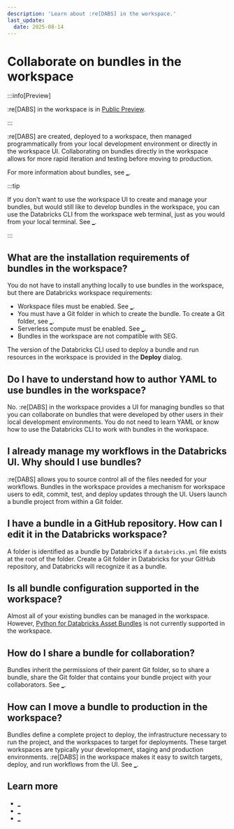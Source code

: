 ```yaml
---
description: 'Learn about :re[DABS] in the workspace.'
last_update:
  date: 2025-08-14
---
```


# Collaborate on bundles in the workspace

:::info[Preview]

:re[DABS] in the workspace is in [Public Preview](/release-notes/release-types.md).

:::

:re[DABS] are created, deployed to a workspace, then managed programmatically from your local development environment or directly in the workspace UI. Collaborating on bundles directly in the workspace allows for more rapid iteration and testing before moving to production.

For more information about bundles, see [\_](/dev-tools/bundles/index.md).

:::tip

If you don't want to use the workspace UI to create and manage your bundles, but would still like to develop bundles in the workspace, you can use the Databricks CLI from the workspace web terminal, just as you would from your local terminal. See [\_](/compute/web-terminal.md#cli-workspace).

:::

## <a id="requirements"></a>What are the installation requirements of bundles in the workspace?

You do not have to install anything locally to use bundles in the workspace, but there are Databricks workspace requirements:

- Workspace files must be enabled. See [\_](/files/workspace.md).
- You must have a Git folder in which to create the bundle. To create a Git folder, see [\_](/repos/git-operations-with-repos.md#clone-repo).
- Serverless compute must be enabled. See [\_](/admin/workspace-settings/serverless.md).
- Bundles in the workspace are not compatible with SEG.

The version of the Databricks CLI used to deploy a bundle and run resources in the workspace is provided in the **Deploy** dialog.

## Do I have to understand how to author YAML to use bundles in the workspace?

No. :re[DABS] in the workspace provides a UI for managing bundles so that you can collaborate on bundles that were developed by other users in their local development environments. You do not need to learn YAML or know how to use the Databricks CLI to work with bundles in the workspace.

## I already manage my workflows in the Databricks UI. Why should I use bundles?

:re[DABS] allows you to source control all of the files needed for your workflows. Bundles in the workspace provides a mechanism for workspace users to edit, commit, test, and deploy updates through the UI. Users launch a bundle project from within a Git folder.

## I have a bundle in a GitHub repository. How can I edit it in the Databricks workspace?

A folder is identified as a bundle by Databricks if a `databricks.yml` file exists at the root of the folder. Create a Git folder in Databricks for your GitHub repository, and Databricks will recognize it as a bundle.

## Is all bundle configuration supported in the workspace?

Almost all of your existing bundles can be managed in the workspace. However, [Python for Databricks Asset Bundles](/dev-tools/bundles/python/index.md) is not currently supported in the workspace.

## How do I share a bundle for collaboration?

Bundles inherit the permissions of their parent Git folder, so to share a bundle, share the Git folder that contains your bundle project with your collaborators. See [\_](/dev-tools/bundles/workspace-deploy.md#share).

## How can I move a bundle to production in the workspace?

Bundles define a complete project to deploy, the infrastructure necessary to run the project, and the workspaces to target for deployments. These target workspaces are typically your development, staging and production environments. :re[DABS] in the workspace makes it easy to switch targets, deploy, and run workflows from the UI. See [\_](/dev-tools/bundles/workspace-deploy.md).

## Learn more

- [\_](/dev-tools/bundles/workspace-tutorial.md)
- [\_](/dev-tools/bundles/workspace-author.md)
- [\_](/dev-tools/bundles/workspace-deploy.md)
